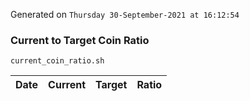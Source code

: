 Generated on `Thursday 30-September-2021 at 16:12:54`

### Current to Target Coin Ratio
`current_coin_ratio.sh`

Date|Current|Target|Ratio
---|---|---|---
